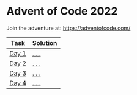 # Advent of Code 2022

Join the adventure at:
https://adventofcode.com/

Task | Solution 
--- | --- 
[Day 1](https://adventofcode.com/2022/day/1) | [. . .]() 
[Day 2](https://adventofcode.com/2022/day/2) | [. . .]() 
[Day 3](https://adventofcode.com/2022/day/3) | [. . .]() 
[Day 4](https://adventofcode.com/2022/day/4) | [. . .]() 
